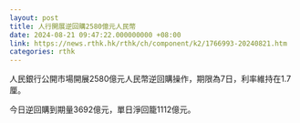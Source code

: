 ```yaml
---
layout: post
title: 人行開展逆回購2580億元人民幣
date: 2024-08-21 09:47:22.000000000 +08:00
link: https://news.rthk.hk/rthk/ch/component/k2/1766993-20240821.htm
categories: rthk
---
```


人民銀行公開市場開展2580億元人民幣逆回購操作，期限為7日，利率維持在1.7厘。

今日逆回購到期量3692億元，單日淨回籠1112億元。

